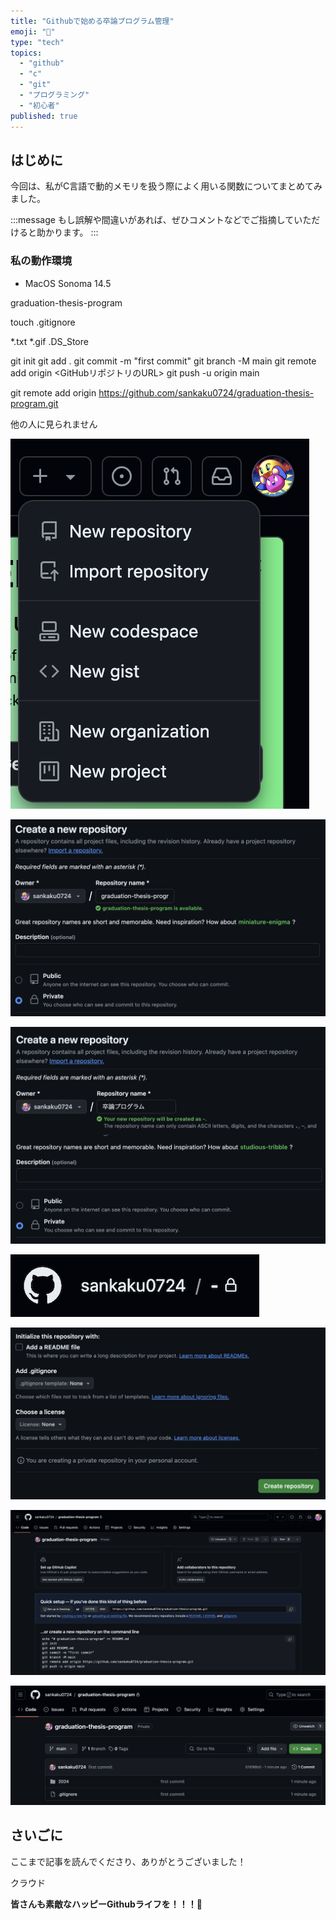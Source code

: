 ```yaml
---
title: "Githubで始める卒論プログラム管理"
emoji: "👾"
type: "tech"
topics:
  - "github"
  - "c"
  - "git"
  - "プログラミング"
  - "初心者"
published: true
---
```


## はじめに

今回は、私がC言語で動的メモリを扱う際によく用いる関数についてまとめてみました。

:::message
もし誤解や間違いがあれば、ぜひコメントなどでご指摘していただけると助かります。
:::

### 私の動作環境

- MacOS Sonoma 14.5

graduation-thesis-program

touch .gitignore

*.txt
*.gif
.DS_Store

git init
git add .
git commit -m "first commit"
git branch -M main
git remote add origin <GitHubリポジトリのURL>
git push -u origin main

git remote add origin https://github.com/sankaku0724/graduation-thesis-program.git

他の人に見られません

![](/images/sankaku24/1.png)

![](/images/sankaku24/2.png)

![](/images/sankaku24/3.png)

![](/images/sankaku24/4.png)

![](/images/sankaku24/5.png)

![](/images/sankaku24/6.png)

![](/images/sankaku24/7.png)


## さいごに

ここまで記事を読んでくださり、ありがとうございました！

クラウド

**皆さんも素敵なハッピーGithubライフを！！！🌸**
